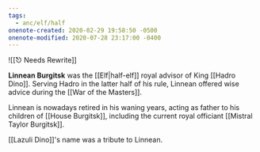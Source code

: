 ```yaml
---
tags:
  - anc/elf/half
onenote-created: 2020-02-29 19:58:50 -0500
onenote-modified: 2020-07-28 23:17:00 -0400
---
```

![[⎋ Needs Rewrite]]

**Linnean Burgitsk** was the [[Elf|half-elf]] royal advisor of King [[Hadro Dino]]. Serving Hadro in the latter half of his rule, Linnean offered wise advice during the [[War of the Masters]].

Linnean is nowadays retired in his waning years, acting as father to his children of [[House Burgitsk]], including the current royal officiant [[Mistral Taylor Burgitsk]]. 

[[Lazuli Dino]]'s name was a tribute to Linnean.
